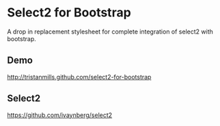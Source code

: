 Select2 for Bootstrap
=======

A drop in replacement stylesheet for complete integration of select2 with bootstrap.

## Demo
http://tristanmills.github.com/select2-for-bootstrap

## Select2
https://github.com/ivaynberg/select2